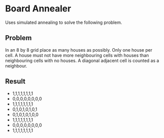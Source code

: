 # Board Annealer

Uses simulated annealing to solve the following problem.

## Problem

In an 8 by 8 grid place as many houses as possibly. Only one house per cell. A house must not have more neighbouring 
cells with houses than neighbouring cells with no houses. A diagonal adjacent cell is counted as a neighbour.

## Result

- 1,1,1,1,1,1,1,1
- 0,0,0,0,0,0,0,0
- 1,1,1,1,1,1,1,1
- 0,1,0,1,0,1,0,1
- 0,1,0,1,0,1,0,0
- 1,1,1,1,1,1,1,1
- 0,0,0,0,0,0,0,0
- 1,1,1,1,1,1,1,1
